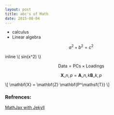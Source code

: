 ```yaml
---
layout: post
title: abc's of Math 
date: 2015-08-04
---
```


- calculus
- Linear algebra

$$a^2 + b^2 = c^2$$

inline \\( sin(x^2) \\)

$$ \mathsf{Data = PCs} \times \mathsf{Loadings} $$

$$ \mathbf{X}\_{n,p} = \mathbf{A}\_{n,k} \mathbf{B}\_{k,p} $$

\\[ \mathbf{X} = \mathbf{Z} \mathbf{P^\mathsf{T}} \\]

### Refrences:

[MathJax with Jekyll](http://gastonsanchez.com/blog/opinion/2014/02/16/Mathjax-with-jekyll.html)
